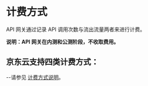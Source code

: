 # 计费方式
API 网关通过记录 API 调用次数与流出流量两者来进行计费。

**说明：API 网关在内测和公测阶段，不收取费用。**

## 京东云支持四类计费方式：

--请参见  [计费方式说明](https://www.jdcloud.com/help/detail/1391/isCatalog/1)。


		
		
		

